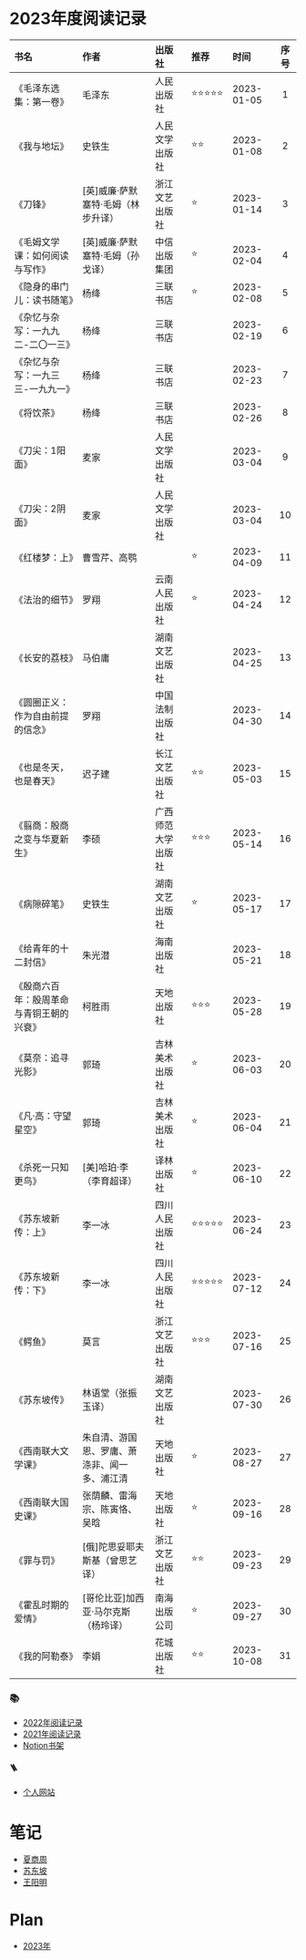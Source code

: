 <!--
 * @Author: xiazhaohui xiazhaohui@yiwise.com
 * @Date: 2022-10-08 17:30:45
 * @LastEditors: 夏朝辉 lesslessmore@163.com
 * @LastEditTime: 2023-10-11 17:17:59
 * @FilePath: /xiazhaohui/README.md
-->

# 2023年度阅读记录

| 书名 | 作者 | 出版社 | 推荐 | 时间 | 序号 |
| :--- | :--- | :--- | :--- | :--- | :---: |
| 《毛泽东选集：第一卷》 | 毛泽东 | 人民出版社 | ⭐️⭐️⭐️⭐️⭐️ | 2023-01-05 | 1 |
| 《我与地坛》 | 史铁生 | 人民文学出版社 | ⭐️⭐️ | 2023-01-08 | 2 |
| 《刀锋》 | [英]威廉·萨默塞特·毛姆（林步升译） | 浙江文艺出版社 | ⭐️ | 2023-01-14 | 3 |
| 《毛姆文学课：如何阅读与写作》 | [英]威廉·萨默塞特·毛姆（孙戈译） | 中信出版集团 | ⭐️ | 2023-02-04 | 4 |
| 《隐身的串门儿：读书随笔》 | 杨绛 | 三联书店 | ⭐️ | 2023-02-08 | 5 |
| 《杂忆与杂写：一九九二-二〇一三》 | 杨绛 | 三联书店 |  | 2023-02-19 | 6 |
| 《杂忆与杂写：一九三三-一九九一》 | 杨绛 | 三联书店 |  | 2023-02-23 | 7 |
| 《将饮茶》 | 杨绛 | 三联书店 |  | 2023-02-26 | 8 |
| 《刀尖：1阳面》 | 麦家 | 人民文学出版社 |  | 2023-03-04 | 9 |
| 《刀尖：2阴面》 | 麦家 | 人民文学出版社 |  | 2023-03-04 | 10 |
| 《红楼梦：上》 | 曹雪芹、高鹗 |  | ⭐️ | 2023-04-09 | 11 |
| 《法治的细节》 | 罗翔 | 云南人民出版社 | ⭐️ | 2023-04-24 | 12 |
| 《长安的荔枝》 | 马伯庸 | 湖南文艺出版社 | | 2023-04-25 | 13 |
| 《圆圈正义：作为自由前提的信念》 | 罗翔 | 中国法制出版社 | | 2023-04-30 | 14 |
| 《也是冬天，也是春天》 | 迟子建 | 长江文艺出版社 | ⭐️⭐️ | 2023-05-03 | 15 |
| 《翦商：殷商之变与华夏新生》 | 李硕 | 广西师范大学出版社 | ⭐️⭐️⭐️ | 2023-05-14 | 16 |
| 《病隙碎笔》 | 史铁生 | 湖南文艺出版社 | ⭐️ | 2023-05-17 | 17 |
| 《给青年的十二封信》 | 朱光潜 | 海南出版社 | | 2023-05-21 | 18 |
| 《殷商六百年：殷周革命与青铜王朝的兴衰》 | 柯胜雨 | 天地出版社 | ⭐️⭐️⭐️ | 2023-05-28 | 19 |
| 《莫奈：追寻光影》 | 郭琦 | 吉林美术出版社 | ⭐️ | 2023-06-03 | 20 |
| 《凡·高：守望星空》 | 郭琦 | 吉林美术出版社 | ⭐️ | 2023-06-04 | 21 |
| 《杀死一只知更鸟》 | [美]哈珀·李（李育超译） | 译林出版社 | ⭐️ | 2023-06-10 | 22 |
| 《苏东坡新传：上》 | 李一冰 | 四川人民出版社 | ⭐️⭐️⭐️⭐️⭐️ | 2023-06-24 | 23 |
| 《苏东坡新传：下》 | 李一冰 | 四川人民出版社 | ⭐️⭐️⭐️⭐️⭐️ | 2023-07-12 | 24 |
| 《鳄鱼》 | 莫言 | 浙江文艺出版社 | ⭐️⭐️⭐️ | 2023-07-16 | 25 |
| 《苏东坡传》 | 林语堂（张振玉译） | 湖南文艺出版社 | | 2023-07-30 | 26 |
| 《西南联大文学课》 | 朱自清、游国恩、罗庸、萧涤非、闻一多、浦江清 | 天地出版社 | ⭐️ | 2023-08-27 | 27 |
| 《西南联大国史课》 | 张荫麟、雷海宗、陈寅恪、吴晗 | 天地出版社 | ⭐️ | 2023-09-16 | 28 |
| 《罪与罚》 | [俄]陀思妥耶夫斯基（曾思艺译） | 浙江文艺出版社 | ⭐️⭐️ | 2023-09-23 | 29 |
| 《霍乱时期的爱情》 | [哥伦比亚]加西亚·马尔克斯（杨玲译） | 南海出版公司 | ⭐️ | 2023-09-27 | 30 |
| 《我的阿勒泰》 | 李娟 | 花城出版社 | ⭐️⭐️ | 2023-10-08 | 31 |

### :books:

- <a href="./readingLog/2022.md">2022年阅读记录</a>
- <a href="./readingLog/2021.md">2021年阅读记录</a>
- <a href='https://www.notion.so/xiazhaohui/9773693f069441dbab015523f9e402ed?v=ef6228f4953646e5a0f098fbfd1d8427' target='_blank'>Notion书架</a>

#### 🪜

- <a href='https://xiachaohui.com/library' target='_blank'>个人网站</a>

# 笔记

- <a href="./notes/夏商周.md">夏商周</a>
- <a href="./notes/苏东坡.md">苏东坡</a>
- <a href="./notes/王阳明.md">王阳明</a>

# Plan

- <a href="./plans/plan2023.md">2023年</a>
